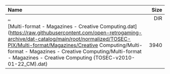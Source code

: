 |Name|Size|
|:---|---:|
|[..](../index.html)|DIR|
|[Multi-format - Magazines - Creative Computing.dat](https://raw.githubusercontent.com/open-retrogaming-archive/dat-catalog/main/root/normalized/TOSEC-PIX/Multi-format/Magazines/Creative Computing/Multi-format - Magazines - Creative Computing/Multi-format - Magazines - Creative Computing (TOSEC-v2010-01-22_CM).dat)|3940|
